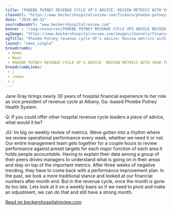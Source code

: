 ```yaml
--- 
title: "PHOEBE PUTNEY REVENUE CYCLE VP'S ADVICE: REVIEW METRICS WITH YOUR TEAM WEEKLY"
cleanUrl: "https://www.beckershospitalreview.com/finance/phoebe-putney-revenue-cycle-vp-s-advice-review-metrics-with-your-team-weekly.html"
date: "2019-08-22"
sourceBaseUrl: "www.beckershospitalreview.com"
banner : "/img/resources/PHOEBE PUTNEY REVENUE CYCLE VPS ADVICE REVIEW METRICS WITH YOUR TEAM WEEKLY.png"
ogImage: "https://www.beckershospitalreview.com/images/channels/finance/5.jpg"
ogTitle: "Phoebe Putney revenue cycle VP's advice: Review metrics with your team weekly. Jane Gray brings nearly 30 years of hospital financial experience to her role as vice president of revenue cycle at Albany, Ga.-based Phoebe Putney Health System."
layout: "news_single"
breadcrumbs:
 - Home
 - News
 - PHOEBE PUTNEY REVENUE CYCLE VP S ADVICE  REVIEW METRICS WITH YOUR TEAM WEEKLY
breadcrumbLinks:
 - / 
 - /news
 - / 
---
```

Jane Gray brings nearly 30 years of hospital financial experience to her role as vice president of revenue cycle at Albany, Ga.-based Phoebe Putney Health System.

Q: If you could offer other hospital revenue cycle leaders a piece of advice, what would it be?

JG: Im big on weekly review of metrics. Weve gotten into a rhythm where we review operational performance every week, whether we need it or not. Our entire management team gets together for a couple hours to review performance against preset targets for each major function of each area it holds people accountable. Having to explain their data among a group of their peers drives managers to understand what is going on in their areas and stay on top of the important metrics. After three weeks of negative trending, they have to come back with a performance improvement plan. In the past, we took a more traditional stance and looked at our financial numbers after month end. But in the revenue cycle, once the month is gone its too late. Lets look at it on a weekly basis so if we need to pivot and make an adjustment, we can do that and still have a strong month.  
  
[Read on beckershospitalreview.com](https://www.beckershospitalreview.com/finance/phoebe-putney-revenue-cycle-vp-s-advice-review-metrics-with-your-team-weekly.html)
